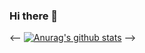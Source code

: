 ### Hi there 👋

<!--
**ziwonii24/ziwonii24** is a ✨ _special_ ✨ repository because its `README.md` (this file) appears on your GitHub profile.

Here are some ideas to get you started:

- 🔭 I’m currently working on ...
- 🌱 I’m currently learning ...
- 👯 I’m looking to collaborate on ...
- 🤔 I’m looking for help with ...
- 💬 Ask me about ...
- 📫 How to reach me: ...
- 😄 Pronouns: ...
- ⚡ Fun fact: ...
-->

<--
[![Anurag's github stats](https://github-readme-stats.vercel.app/api?username=ziwonii24)](https://github.com/anuraghazra/github-readme-stats)
-->
